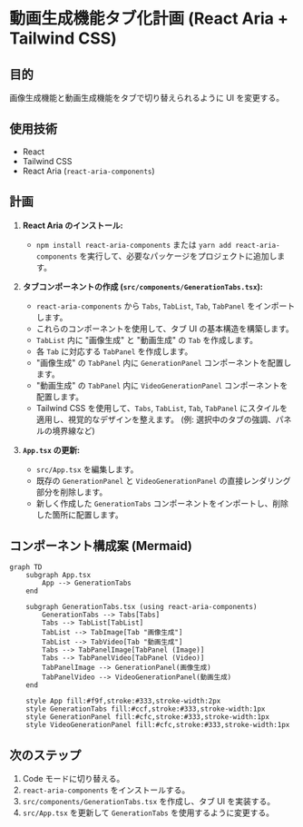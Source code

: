 # 動画生成機能タブ化計画 (React Aria + Tailwind CSS)

## 目的

画像生成機能と動画生成機能をタブで切り替えられるように UI を変更する。

## 使用技術

* React
* Tailwind CSS
* React Aria (`react-aria-components`)

## 計画

1. **React Aria のインストール:**
    * `npm install react-aria-components` または `yarn add react-aria-components` を実行して、必要なパッケージをプロジェクトに追加します。

2. **タブコンポーネントの作成 (`src/components/GenerationTabs.tsx`):**
    * `react-aria-components` から `Tabs`, `TabList`, `Tab`, `TabPanel` をインポートします。
    * これらのコンポーネントを使用して、タブ UI の基本構造を構築します。
    * `TabList` 内に "画像生成" と "動画生成" の `Tab` を作成します。
    * 各 `Tab` に対応する `TabPanel` を作成します。
    * "画像生成" の `TabPanel` 内に `GenerationPanel` コンポーネントを配置します。
    * "動画生成" の `TabPanel` 内に `VideoGenerationPanel` コンポーネントを配置します。
    * Tailwind CSS を使用して、`Tabs`, `TabList`, `Tab`, `TabPanel` にスタイルを適用し、視覚的なデザインを整えます。 (例: 選択中のタブの強調、パネルの境界線など)

3. **`App.tsx` の更新:**
    * `src/App.tsx` を編集します。
    * 既存の `GenerationPanel` と `VideoGenerationPanel` の直接レンダリング部分を削除します。
    * 新しく作成した `GenerationTabs` コンポーネントをインポートし、削除した箇所に配置します。

## コンポーネント構成案 (Mermaid)

```mermaid
graph TD
    subgraph App.tsx
        App --> GenerationTabs
    end

    subgraph GenerationTabs.tsx (using react-aria-components)
        GenerationTabs --> Tabs[Tabs]
        Tabs --> TabList[TabList]
        TabList --> TabImage[Tab "画像生成"]
        TabList --> TabVideo[Tab "動画生成"]
        Tabs --> TabPanelImage[TabPanel (Image)]
        Tabs --> TabPanelVideo[TabPanel (Video)]
        TabPanelImage --> GenerationPanel(画像生成)
        TabPanelVideo --> VideoGenerationPanel(動画生成)
    end

    style App fill:#f9f,stroke:#333,stroke-width:2px
    style GenerationTabs fill:#ccf,stroke:#333,stroke-width:1px
    style GenerationPanel fill:#cfc,stroke:#333,stroke-width:1px
    style VideoGenerationPanel fill:#cfc,stroke:#333,stroke-width:1px
```

## 次のステップ

1. Code モードに切り替える。
2. `react-aria-components` をインストールする。
3. `src/components/GenerationTabs.tsx` を作成し、タブ UI を実装する。
4. `src/App.tsx` を更新して `GenerationTabs` を使用するように変更する。